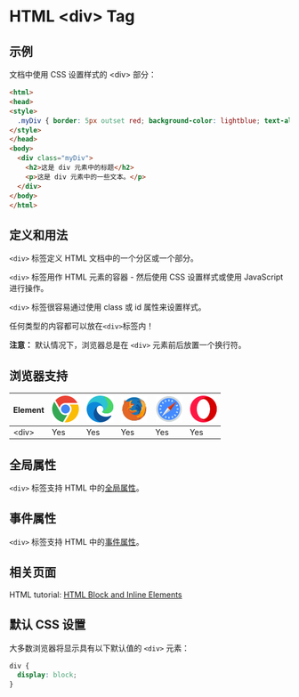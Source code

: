 HTML \<div> Tag
===

## 示例

文档中使用 CSS 设置样式的 \<div> 部分：

```html idoc:preview:iframe
<html>
<head>
<style>
  .myDiv { border: 5px outset red; background-color: lightblue; text-align: center; }
</style>
</head>
<body>
  <div class="myDiv">
    <h2>这是 div 元素中的标题</h2>
    <p>这是 div 元素中的一些文本。</p>
  </div>
</body>
</html>
```

## 定义和用法

`<div>` 标签定义 HTML 文档中的一个分区或一个部分。

`<div>` 标签用作 HTML 元素的容器 - 然后使用 CSS 设置样式或使用 JavaScript 进行操作。

`<div>` 标签很容易通过使用 class 或 id 属性来设置样式。

任何类型的内容都可以放在`<div>`标签内！

**注意：** 默认情况下，浏览器总是在 `<div>` 元素前后放置一个换行符。

## 浏览器支持

| Element | ![chrome][1] | ![edge][2] | ![firefox][3] | ![safari][4] | ![opera][5] |
| ----- | --- | --- | --- | --- | --- |
| \<div>  | Yes | Yes | Yes | Yes | Yes |

## 全局属性

`<div>` 标签支持 HTML 中的[全局属性](../reference/standardattributes.md)。

## 事件属性

`<div>` 标签支持 HTML 中的[事件属性](../reference/eventattributes.md)。

## 相关页面

HTML tutorial: [HTML Block and Inline Elements](../tutorial/blocks.md)

## 默认 CSS 设置

大多数浏览器将显示具有以下默认值的 `<div>` 元素：

```css
div {
  display: block;
}
```

[1]: ../assets/chrome.svg
[2]: ../assets/edge.svg
[3]: ../assets/firefox.svg
[4]: ../assets/safari.svg
[5]: ../assets/opera.svg